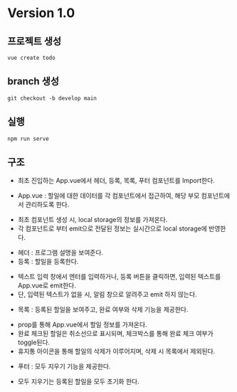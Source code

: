 # Version 1.0

## 프로젝트 생성 
```
vue create todo
```

## branch 생성 
```
git checkout -b develop main
```

## 실행
```
npm run serve
```

## 구조 

* 최초 진입하는 App.vue에서 헤더, 등록, 목록, 푸터 컴포넌트를 Import한다. 
- App.vue : 할일에 대한 데이터를 각 컴포넌트에서 접근하여, 해당 부모 컴포넌트에서 관리하도록 한다. 
+ 최초 컴포넌트 생성 시, local storage의 정보를 가져온다. 
+ 각 컴포넌트로 부터 emit으로 전달된 정보는 실시간으로 local storage에 반영한다. 
- 헤더 : 프로그램 설명을 보여준다.
- 등록 : 할일을 등록한다. 
+ 텍스트 입력 창에서 엔터를 입력하거나, 등록 버튼을 클릭하면, 입력된 텍스트를 App.vue로 emit한다. 
+ 단, 입력된 텍스트가 없을 시, 알림 창으로 알려주고 emit 하지 않는다. 
- 목록 : 등록된 할일을 보여주고, 완료 여부와 삭제 기능을 제공한다. 
+ prop를 통해 App.vue에서 할일 정보를 가져온다. 
+ 완료 체크된 할일은 취소선으로 표시되며, 체크박스를 통해 완료 체크 여부가 toggle된다. 
+ 휴지통 아이콘을 통해 할일의 삭제가 이루어지며, 삭제 시 목록에서 제외된다. 
- 푸터 : 모두 지우기 기능을 제공한다. 
+ 모두 지우기는 등록된 할일을 모두 초기화 한다. 
